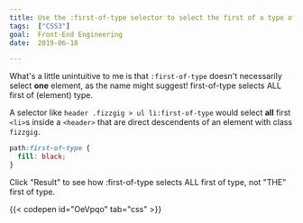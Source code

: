 ```yaml
---
title: Use the :first-of-type selector to select the first of a type of element
tags:  ["CSS3"]
goal:  Front-End Engineering
date:  2019-06-18

---
```


What's a little unintuitive to me is that `:first-of-type` doesn't necessarily
select **one** element, as the name might suggest! first-of-type selects ALL first of (element) type.

A selector like `header .fizzgig > ul li:first-of-type` would select
**all** first `<li>`s inside a `<header>` that are direct descendents of
  an element with class `fizzgig`.

``` css
path:first-of-type {
  fill: black;
}
```

Click "Result" to see how :first-of-type selects ALL first of type, not "THE" first of type.

{{< codepen id="OeVpqo" tab="css" >}}
